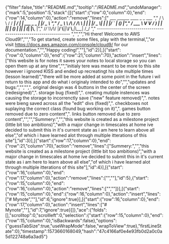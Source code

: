 {"filter":false,"title":"README.md","tooltip":"/README.md","undoManager":{"mark":5,"position":5,"stack":[[{"start":{"row":0,"column":0},"end":{"row":14,"column":0},"action":"remove","lines":["         ___        ______     ____ _                 _  ___  ","        / \\ \\      / / ___|   / ___| | ___  _   _  __| |/ _ \\ ","       / _ \\ \\ /\\ / /\\___ \\  | |   | |/ _ \\| | | |/ _` | (_) |","      / ___ \\ V  V /  ___) | | |___| | (_) | |_| | (_| |\\__, |","     /_/   \\_\\_/\\_/  |____/   \\____|_|\\___/ \\__,_|\\__,_|  /_/ "," ----------------------------------------------------------------- ","","","Hi there! Welcome to AWS Cloud9!","","To get started, create some files, play with the terminal,","or visit https://docs.aws.amazon.com/console/cloud9/ for our documentation.","","Happy coding!",""],"id":2}],[{"start":{"row":0,"column":0},"end":{"row":21,"column":70},"action":"insert","lines":["this website is for notes it saves your notes to local storage so you can open them up at any time","","initialy tere was meant to be more to this site however i ignored KISS and ended up recreatingt his site multiple times (lesson learned)","there will be more added at some point in the future i wil return to this app and do what i originaly intended to do","","updates and bugs:","","",". original design was 4 buttons in the center of the screen (redesigned)",". storage bug (fixed)",". creating mutiple instences was causing the storage to incorrenctly save (\"new\" feature removed)",". notes were bieng saved across all the \"edit\" divs (fixed)",". checkboxes not suplaying the correct class (found bug working on it)",". games button removed due to zero content",". links button removed due to zero content","","","Summery:","","this website is created as a milestone project (little bit too ambitions)","with a major change in timescales at home ive decided to submit this in it's current state as i am here to learn above all else","of which i have learned alot through multiple itterations of this site"],"id":3}],[{"start":{"row":17,"column":0},"end":{"row":21,"column":70},"action":"remove","lines":["Summery:","","this website is created as a milestone project (little bit too ambitions)","with a major change in timescales at home ive decided to submit this in it's current state as i am here to learn above all else","of which i have learned alot through multiple itterations of this site"],"id":4}],[{"start":{"row":16,"column":0},"end":{"row":17,"column":0},"action":"remove","lines":["",""],"id":5},{"start":{"row":15,"column":0},"end":{"row":16,"column":0},"action":"remove","lines":["",""]}],[{"start":{"row":15,"column":0},"end":{"row":16,"column":0},"action":"insert","lines":["# Mynote",""],"id":6,"ignore":true}],[{"start":{"row":16,"column":0},"end":{"row":17,"column":0},"action":"insert","lines":["# Mynote",""],"id":7,"ignore":true}]]},"ace":{"folds":[],"scrolltop":0,"scrollleft":0,"selection":{"start":{"row":15,"column":0},"end":{"row":15,"column":0},"isBackwards":false},"options":{"guessTabSize":true,"useWrapMode":false,"wrapToView":true},"firstLineState":0},"timestamp":1573660168049,"hash":"47c4166af0e4e93fb0d2a0c0a5d122748a6a3ad5"}